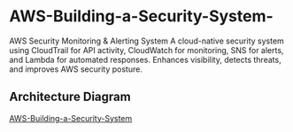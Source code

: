 # AWS-Building-a-Security-System-
AWS Security Monitoring &amp; Alerting System A cloud-native security system using CloudTrail for API activity, CloudWatch for monitoring, SNS for alerts, and Lambda for automated responses. Enhances visibility, detects threats, and improves AWS security posture.

## Architecture Diagram  

[AWS-Building-a-Security-System](./Diagram/Architecture.png)
